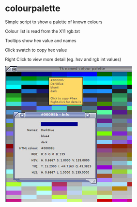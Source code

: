 # colourpalette

Simple script to show a palette of known colours

Colour list is read from the X11 rgb.txt

Tooltips show hex value and names

Click swatch to copy hex value

Right Click to view more detail (eg. hsv and rgb int values)

![screenshot](/sample.jpg?raw=true "Example screenshot")
